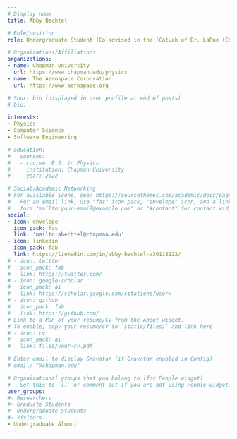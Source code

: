 ```yaml
---
# Display name
title: Abby Bechtel

# Role/position
role: Undergraduate Student (Co-advised in the [CatLab of Dr. LaRue (Chapman)](https://sites.chapman.edu/catlab/))

# Organizations/Affiliations
organizations:
- name: Chapman University
  url: https://www.chapman.edu/physics
- name: The Aerospace Corporation
  url: https://www.aerospace.org 

# Short bio (displayed in user profile at end of posts)
# bio: 

interests:
- Physics
- Computer Science
- Software Engineering

# education:
#   courses:
#   - course: B.S. in Physics
#     institution: Chapman University
#     year: 2022

# Social/Academic Networking
# For available icons, see: https://sourcethemes.com/academic/docs/page-builder/#icons
#   For an email link, use "fas" icon pack, "envelope" icon, and a link in the
#   form "mailto:your-email@example.com" or "#contact" for contact widget.
social:
- icon: envelope
  icon_pack: fas
  link: 'mailto:abechtel@chapman.edu'
- icon: linkedin
  icon_pack: fab
  link: https://linkedin.com/in/abby-bechtel-a30118122/
# - icon: twitter
#   icon_pack: fab
#   link: https://twitter.com/
# - icon: google-scholar
#   icon_pack: ai
#   link: https://scholar.google.com/citations?user=
# - icon: github
#   icon_pack: fab
#   link: https://github.com/
# Link to a PDF of your resume/CV from the About widget.
# To enable, copy your resume/CV to `static/files/` and link here 
# - icon: cv
#   icon_pack: ai
#   link: files/your-cv.pdf

# Enter email to display Gravatar (if Gravatar enabled in Config)
# email: "@chapman.edu"

# Organizational groups that you belong to (for People widget)
#   Set this to `[]` or comment out if you are not using People widget.
user_groups:
#- Researchers
#- Graduate Students
#- Undergraduate Students
#- Visitors
- Undergraduate Alumni
---
```


